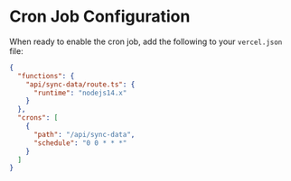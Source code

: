 # Cron Job Configuration

When ready to enable the cron job, add the following to your `vercel.json` file:

```json
{
  "functions": {
    "api/sync-data/route.ts": {
      "runtime": "nodejs14.x"
    }
  },
  "crons": [
    {
      "path": "/api/sync-data",
      "schedule": "0 0 * * *"
    }
  ]
}
```
